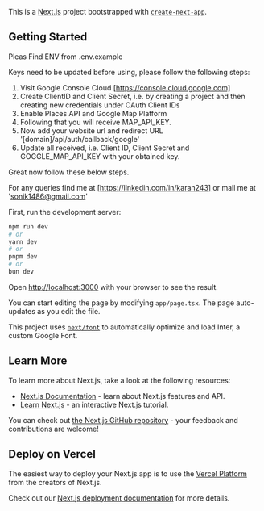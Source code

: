 This is a [Next.js](https://nextjs.org/) project bootstrapped with [`create-next-app`](https://github.com/vercel/next.js/tree/canary/packages/create-next-app).

## Getting Started

Pleas Find ENV from .env.example

Keys need to be updated before using, please follow the following steps:

1. Visit Google Console Cloud [https://console.cloud.google.com]
2. Create ClientID and Client Secret, i.e. by creating a project and then creating new credentials under OAuth Client IDs
3. Enable Places API and Google Map Platform
4. Following that you will receive MAP_API_KEY.
5. Now add your website url and redirect URL '[domain]/api/auth/callback/google'
6. Update all received, i.e. Client ID, Client Secret and GOGGLE_MAP_API_KEY with your obtained key.

Great now follow these below steps.

For any queries find me at [https://linkedin.com/in/karan243] or mail me at 'sonik1486@gmail.com'

First, run the development server:

```bash
npm run dev
# or
yarn dev
# or
pnpm dev
# or
bun dev
```

Open [http://localhost:3000](http://localhost:3000) with your browser to see the result.

You can start editing the page by modifying `app/page.tsx`. The page auto-updates as you edit the file.

This project uses [`next/font`](https://nextjs.org/docs/basic-features/font-optimization) to automatically optimize and load Inter, a custom Google Font.

## Learn More

To learn more about Next.js, take a look at the following resources:

- [Next.js Documentation](https://nextjs.org/docs) - learn about Next.js features and API.
- [Learn Next.js](https://nextjs.org/learn) - an interactive Next.js tutorial.

You can check out [the Next.js GitHub repository](https://github.com/vercel/next.js/) - your feedback and contributions are welcome!

## Deploy on Vercel

The easiest way to deploy your Next.js app is to use the [Vercel Platform](https://vercel.com/new?utm_medium=default-template&filter=next.js&utm_source=create-next-app&utm_campaign=create-next-app-readme) from the creators of Next.js.

Check out our [Next.js deployment documentation](https://nextjs.org/docs/deployment) for more details.
